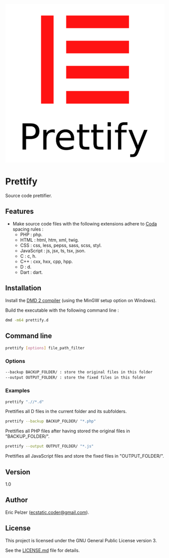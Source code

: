 ![](https://github.com/senselogic/PRETTIFY/blob/master/LOGO/prettify.png)

# Prettify

Source code prettifier.

## Features

* Make source code files with the following extensions adhere to [Coda](https://github.com/senselogic/CODA) spacing rules :
  * PHP : php.
  * HTML : html, htm, xml, twig.
  * CSS : css, less, pepss, sass, scss, styl.
  * JavaScript : js, jsx, ts, tsx, json.
  * C : c, h.
  * C++ : cxx, hxx, cpp, hpp.
  * D : d.
  * Dart : dart.

## Installation

Install the [DMD 2 compiler](https://dlang.org/download.html) (using the MinGW setup option on Windows).

Build the executable with the following command line :

```bash
dmd -m64 prettify.d
```

## Command line

```bash
prettify [options] file_path_filter
```

### Options

```bash
--backup BACKUP_FOLDER/ : store the original files in this folder
--output OUTPUT_FOLDER/ : store the fixed files in this folder
```

### Examples

```bash
prettify ".//*.d"
```

Prettifies all D files in the current folder and its subfolders.

```bash
prettify --backup BACKUP_FOLDER/ "*.php"
```

Prettifies all PHP files after having stored the original files in "BACKUP_FOLDER/".

```bash
prettify --output OUTPUT_FOLDER/ "*.js"
```

Prettifies all JavaScript files and store the fixed files in "OUTPUT_FOLDER/".

## Version

1.0

## Author

Eric Pelzer (ecstatic.coder@gmail.com).

## License

This project is licensed under the GNU General Public License version 3.

See the [LICENSE.md](LICENSE.md) file for details.
